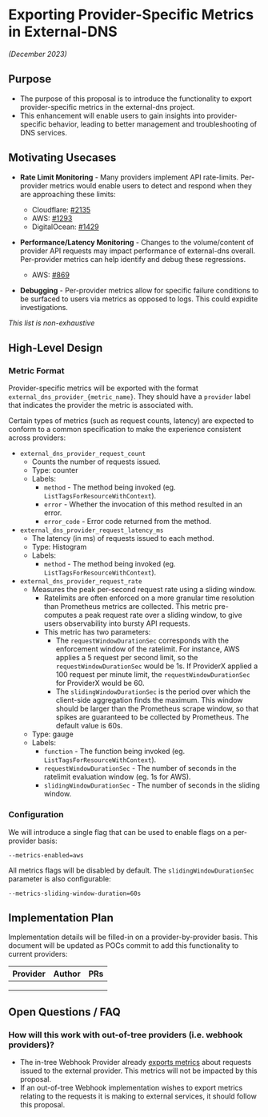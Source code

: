 # Exporting Provider-Specific Metrics in External-DNS
*(December 2023)*

## Purpose
- The purpose of this proposal is to introduce the functionality to export provider-specific metrics in the external-dns project.
- This enhancement will enable users to gain insights into provider-specific behavior, leading to better management and troubleshooting of DNS services.

## Motivating Usecases
- **Rate Limit Monitoring** - Many providers implement API rate-limits. Per-provider metrics would enable users to detect and respond when they are approaching these limits:
   - Cloudflare: [#2135](https://github.com/kubernetes-sigs/external-dns/issues/2135)
   - AWS: [#1293](https://github.com/kubernetes-sigs/external-dns/issues/1293)
   - DigitalOcean: [#1429](https://github.com/kubernetes-sigs/external-dns/issues/1429)

- **Performance/Latency Monitoring** - Changes to the volume/content of provider API requests may impact performance of external-dns overall. Per-provider metrics can help identify and debug these regressions.
  - AWS: [#869](https://github.com/kubernetes-sigs/external-dns/issues/869)

- **Debugging** - Per-provider metrics allow for specific failure conditions to be surfaced to users via metrics as opposed to logs. This could expidite investigations.

_This list is non-exhaustive_

## High-Level Design

### Metric Format
Provider-specific metrics will be exported with the format  `external_dns_provider_{metric_name}`. They
should have a `provider` label that indicates the provider the metric is associated with. 

Certain types of metrics (such as request counts, latency) are expected to conform to a common specification to make the experience consistent across providers:

- `external_dns_provider_request_count`
  - Counts the number of requests issued.
  - Type: counter
  - Labels:
     - `method` - The method being invoked (eg. `ListTagsForResourceWithContext`).
     - `error` - Whether the invocation of this method resulted in an error.
     - `error_code` - Error code returned from the method. 
- `external_dns_provider_request_latency_ms`
  - The latency (in ms) of requests issued to each method.
  - Type: Histogram
  - Labels:
     - `method` - The method being invoked (eg. `ListTagsForResourceWithContext`).
- `external_dns_provider_request_rate`
  - Measures the peak per-second request rate using a sliding window. 
     - Ratelimits are often enforced on a more granular time resolution than Prometheus metrics are collected. This metric pre-computes a peak request rate over a sliding window, to give users observability into bursty API requests.
     - This metric has two parameters:
        - The `requestWindowDurationSec` corresponds with the enforcement window of the ratelimit. For instance, AWS applies a 5 request per second limit, so the `requestWindowDurationSec` would be 1s. If ProviderX applied a 100 request per minute limit, the `requestWindowDurationSec` for ProviderX would be 60.
        - The `slidingWindowDurationSec` is the period over which the client-side aggregation finds the maximum. This window should be larger than the Prometheus scrape window, so that spikes are guaranteed to be collected by Prometheus. The default value is 60s.
  - Type: gauge
  - Labels:
     - `function` - The function being invoked (eg. `ListTagsForResourceWithContext`).
     - `requestWindowDurationSec` - The number of seconds in the ratelimit evaluation window (eg. 1s for AWS).
     - `slidingWindowDurationSec` - The number of seconds in the sliding window. 

### Configuration
We will introduce a single flag that can be used to enable flags on a per-provider basis:

```
--metrics-enabled=aws
```

All metrics flags will be disabled by default. The `slidingWindowDurationSec` parameter is also configurable:

```
--metrics-sliding-window-duration=60s
```

## Implementation Plan

Implementation details will be filled-in on a provider-by-provider basis. This document will be updated as POCs commit to add this functionality to current providers:

| Provider | Author | PRs |
|----------|--------|-----|
|          |        |     |
|          |        |     |
|          |        |     |

## Open Questions / FAQ

### How will this work with out-of-tree providers (i.e. webhook providers)?
  - The in-tree Webhook Provider already [exports metrics](https://github.com/kubernetes-sigs/external-dns/blob/master/provider/webhook/webhook.go#L41) about requests issued to the external provider. This metrics will not be impacted by this proposal.
  - If an out-of-tree Webhook implementation wishes to export metrics relating to the requests it is making to external services, it should follow this proposal.
